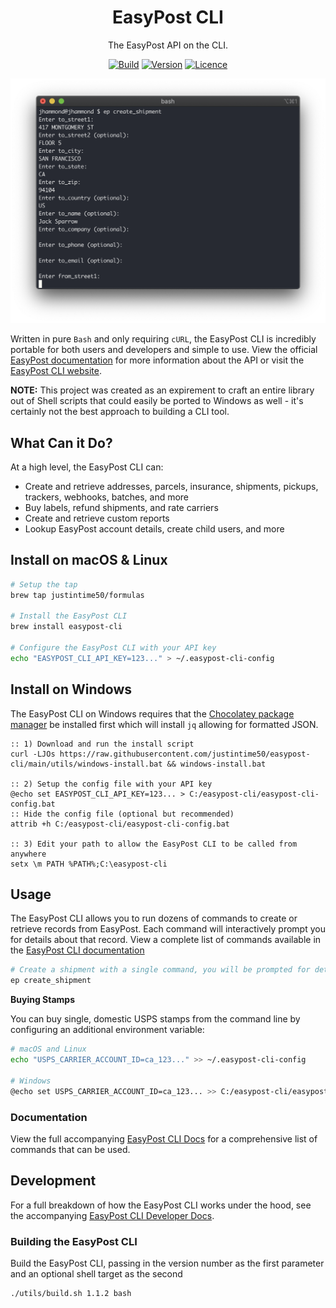 <div align="center">

# EasyPost CLI

The EasyPost API on the CLI.

[![Build](https://github.com/Justintime50/easypost-cli/workflows/build/badge.svg)](https://github.com/Justintime50/easypost-cli/actions)
[![Version](https://img.shields.io/github/v/tag/justintime50/easypost-cli)](https://github.com/justintime50/easypost-cli/releases)
[![Licence](https://img.shields.io/github/license/justintime50/easypost-cli)](LICENSE)

<img src="assets/showcase.png" alt="Showcase">

</div>

Written in pure `Bash` and only requiring `cURL`, the EasyPost CLI is incredibly portable for both users and developers and simple to use. View the official [EasyPost documentation](https://www.easypost.com/docs/api) for more information about the API or visit the [EasyPost CLI website](https://justintime50.github.io/easypost-cli).

**NOTE:** This project was created as an expirement to craft an entire library out of Shell scripts that could easily be ported to Windows as well - it's certainly not the best approach to building a CLI tool.

## What Can it Do?

At a high level, the EasyPost CLI can:
- Create and retrieve addresses, parcels, insurance, shipments, pickups, trackers, webhooks, batches, and more
- Buy labels, refund shipments, and rate carriers
- Create and retrieve custom reports
- Lookup EasyPost account details, create child users, and more

## Install on macOS & Linux

```bash
# Setup the tap
brew tap justintime50/formulas

# Install the EasyPost CLI
brew install easypost-cli

# Configure the EasyPost CLI with your API key
echo "EASYPOST_CLI_API_KEY=123..." > ~/.easypost-cli-config
```

## Install on Windows

The EasyPost CLI on Windows requires that the [Chocolatey package manager](https://chocolatey.org) be installed first which will install `jq` allowing for formatted JSON.

```batch
:: 1) Download and run the install script
curl -LJOs https://raw.githubusercontent.com/justintime50/easypost-cli/main/utils/windows-install.bat && windows-install.bat

:: 2) Setup the config file with your API key
@echo set EASYPOST_CLI_API_KEY=123... > C:/easypost-cli/easypost-cli-config.bat
:: Hide the config file (optional but recommended)
attrib +h C:/easypost-cli/easypost-cli-config.bat

:: 3) Edit your path to allow the EasyPost CLI to be called from anywhere
setx \m PATH %PATH%;C:\easypost-cli
```

## Usage

The EasyPost CLI allows you to run dozens of commands to create or retrieve records from EasyPost. Each command will interactively prompt you for details about that record. View a complete list of commands available in the [EasyPost CLI documentation](https://justintime50.github.io/easypost-cli/man.html)

```bash
# Create a shipment with a single command, you will be prompted for details
ep create_shipment
```

**Buying Stamps**

You can buy single, domestic USPS stamps from the command line by configuring an additional environment variable:

```bash
# macOS and Linux
echo "USPS_CARRIER_ACCOUNT_ID=ca_123..." >> ~/.easypost-cli-config

# Windows
@echo set USPS_CARRIER_ACCOUNT_ID=ca_123... >> C:/easypost-cli/easypost-cli-config.bat
```

### Documentation

View the full accompanying [EasyPost CLI Docs](/docs/man.md) for a comprehensive list of commands that can be used.

## Development

For a full breakdown of how the EasyPost CLI works under the hood, see the accompanying [EasyPost CLI Developer Docs](/docs/development.md).

### Building the EasyPost CLI

Build the EasyPost CLI, passing in the version number as the first parameter and an optional shell target as the second

```bash
./utils/build.sh 1.1.2 bash
```
